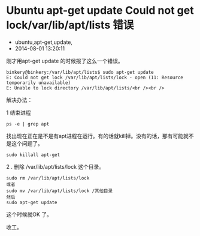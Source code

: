 # Ubuntu apt-get update Could not get lock/var/lib/apt/lists 错误
- ubuntu,apt-get,update,
- 2014-08-01 13:20:11


刚才用apt-get update 的时候报了这么一个错误。

    binkery@binkery:/var/lib/apt/lists$ sudo apt-get update
    E: Could not get lock /var/lib/apt/lists/lock - open (11: Resource temporarily unavailable)
    E: Unable to lock directory /var/lib/apt/lists/<br /><br />

解决办法：

1 结束进程

    ps -e | grep apt

找出现在正在是不是有apt进程在运行。有的话就kill掉。没有的话，那有可能就不是这个问题了。

    sudo killall apt-get

2 . 删除 /var/lib/apt/lists/lock 这个目录。

    sudo rm /var/lib/apt/lists/lock
    或者
    sudo mv /var/lib/apt/lists/lock /其他目录
    然后
    sudo apt-get update

这个时候就OK 了。

收工。